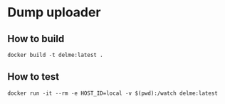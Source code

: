 # Dump uploader

## How to build

    docker build -t delme:latest .

## How to test

    docker run -it --rm -e HOST_ID=local -v $(pwd):/watch delme:latest
